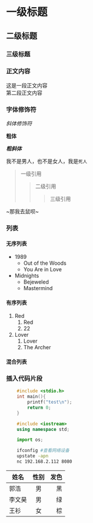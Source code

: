 # 一级标题
## 二级标题
### 三级标题


### 正文内容
这是一段正文内容<br>第二段正文内容

### 字体修饰符

*斜体修饰符*

**粗体**

***粗斜体***

我不是男人，也不是女人，我是`死人`

> 一级引用
>> 二级引用
>>> 三级引用

~那我去鼠呗~

### 列表

#### 无序列表

* 1989
  * Out of the Woods
  * You Are in Love
* Midnights
  * Bejeweled
  * Mastermind


#### 有序列表

1. Red
   1. Red
   2. 22
2. Lover
   1. Lover
   2. The Archer

#### 混合列表

### 插入代码片段

```c
	#include <stdio.h>
	int main(){
		printf("test\n");
		return 0;
	}
```

```c++
	#include <iostream>
	using namespace std;
```

```python
	import os;
```

```bash
	ifconfig #查看网络设备
	upstate -apn
	nc 192.168.2.112 8080
```
姓名|性别|发色
--|:--:|--:
郭浩|男|黑
李文昊|男|绿
王衫|女|棕






